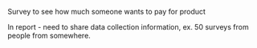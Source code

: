 Survey to see how much someone wants to pay for product

In report - need to share data collection information, ex. 50 surveys from people from somewhere.